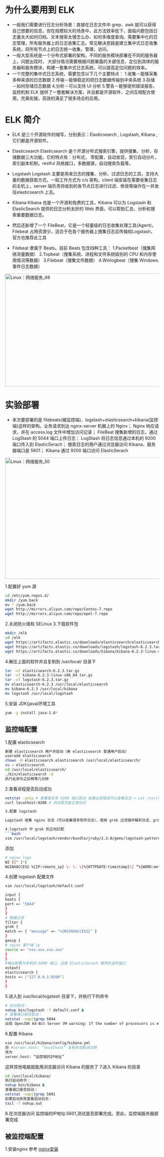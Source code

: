 # 为什么要用到 ELK
- 一般我们需要进行日志分析场景：直接在日志文件中 grep、awk 就可以获得自己想要的信息。但在规模较大的场景中，此方法效率低下，面临问题包括日志量太大如何归档、文本搜索太慢怎么办、如何多维度查询。需要集中化的日志管理，所有服务器上的日志收集汇总。常见解决思路是建立集中式日志收集系统，将所有节点上的日志统一收集，管理，访问。
- 一般大型系统是一个分布式部署的架构，不同的服务模块部署在不同的服务器上，问题出现时， 大部分情况需要根据问题暴露的关键信息，定位到具体的服务器和服务模块，构建一套集中式日志系统，可以提高定位问题的效率。
- 一个完整的集中式日志系统，需要包含以下几个主要特点：
  1.收集－能够采集多种来源的日志数据
  2.传输－能够稳定的把日志数据传输到中央系统
  3.存储－如何存储日志数据
  4.分析－可以支持 UI  分析
  5.警告－能够提供错误报告，监控机制 ELK 提供了一整套解决方案，并且都是开源软件，之间互相配合使用，完美衔接，高效的满足了很多场合的应用。
# ELK 简介
- ELK 是三个开源软件的缩写，分别表示：Elasticsearch , Logstash, Kibana , 它们都是开源软件。
- Elasticsearch
  Elasticsearch 是个开源分布式搜索引擎，提供搜集、分析、存储数据三大功能。它的特点有：分布式， 零配置，自动发现，索引自动分片，索引副本机制，restful 风格接口，多数据源，自动搜索负载等。

- Logstash
  Logstash 主要是用来日志的搜集、分析、过滤日志的工具，支持大量的数据获取方式。一般工作方式为 c/s 架构，client 端安装在需要收集日志的主机上，server 端负责将收到的各节点日志进行过滤、修改等操作在一并发往elasticsearch 上去。

- Kibana
  Kibana 也是一个开源和免费的工具，Kibana 可以为 Logstash 和 ElasticSearch  提供的日志分析友好的 Web 界面，可以帮助汇总、分析和搜索重要数据日志。

- 然后还新增了一个 FileBeat，它是一个轻量级的日志收集处理工具(Agent)，Filebeat 占用资源少，适合于在各个服务器上搜集日志后传输给Logstash，官方也推荐此工具
- Filebeat 隶属于 Beats。目前 Beats 包含四种工具：
  1.Packetbeat（搜集网络流量数据）
  2.Topbeat（搜集系统、进程和文件系统级别的 CPU 和内存使用情况等数据）
  3.Filebeat（搜集文件数据）
  4.Winlogbeat（搜集 Windows 事件日志数据）
 <img width="704" height="368" alt="Linux：网络服务_49" src="https://github.com/user-attachments/assets/17e7601e-7bd6-4352-8536-30cc86fc8373" />

# 实验部署

- 本次要部署的是 filebeats(被监控端)、logstash+elasticsearch+kibana(监控端)这样的架构。业务请求到达 nginx-server 机器上的 Nginx； Nginx 响应请求，并在 access.log 文件中增加访问记录； FileBeat 搜集新增的日志，通过 LogStash 的 5044 端口上传日志； LogStash 将日志信息通过本机的 9200 端口传入到 ElasticSerach； 搜索日志的用户通过浏览器访问 Kibana，服务器端口是 5601； Kibana 通过 9200 端口访问 ElasticSerach
 <img width="740" height="395" alt="Linux：网络服务_50" src="https://github.com/user-attachments/assets/5898d659-596d-41fb-ac8c-e07df7ba54df" />

1.配置好 yum 源
  
  ```bash
  cd /etc/yum.repos.d/
  mkdir /yum.back
  mv * /yum.back
  wget http://mirrors.aliyun.com/repo/Centos-7.repo
  wget http://mirrors.aliyun.com/repo/epel-7.repo
  ```
2.关闭防火墙和 SELinux
3.下载软件包
  ```bash
  mkdir /elk
  cd /elk
 wget https://artifacts.elastic.co/downloads/elasticsearch/elasticsearch-6.2.3.tar.gz
 wget https://artifacts.elastic.co/downloads/logstash/logstash-6.2.3.tar.gz
 wget https://artifacts.elastic.co/downloads/kibana/kibana-6.2.3-linux-x86_64.tar.gz
 ```
4.解压上面的软件并且复制到 /usr/local/ 目录下
  ```bash
  tar -xf elasticsearch-6.2.3.tar.gz
  tar -xf kibana-6.2.3-linux-x86_64.tar.gz
  tar -xf logstash-6.2.3.tar.gz
  mv elasticsearch-6.2.3 /usr/local/elasticsearch
  mv kibana-6.2.3 /usr/local/kibana
  mv logstash /usr/local/logstash
  ```
5.安装 JDK(java)环境工具
  ```bash
  yum -y install java-1.8*
  ```
## 监控端配置
  
  1.配置 elasticsearch
  ```bash
  新建 elasticsearch 用户并启动（用 elasticsearch 普通用户启动）
  useradd elasticsearch
  chown -R elasticsearch.elasticsearch /usr/local/elasticsearch/
  su – elasticsearch
  cd /usr/local/elasticsearch/
  ./bin/elasticsearch -d
  执行此命令之后稍等几分钟
  ```
  2.查看进程是否启动成功
  ```bash
  netstat -antp # 查看是否有 9200 端口启动 如果出现错误可以查看日志 > cat /usr/local/elasticsearch/logs/elasticsearch.log
  curl localhost:9200 # 测试是否能正常访问

  3.配置 logstash

  Logstash 收集 nginx 日志（可以收集很多软件日志），使用 grok 过滤插件解析日志，grok 作为一个 logstash 的过滤插件，支持根据模式解析文本日志行，拆成字段

  4.logstash 中 grok 的正则匹配
  ```bash
  vim /usr/local/logstash/vendor/bundle/jruby/2.3.0/gems/logstash-patterns-core-4.1.2/patterns/grok-patterns
  ```
  添加
  ```bash
  # nginx logs
  WZ ([^ ]*)
  NGINXACCESS %{IP:remote_ip} \- \- \[%{HTTPDATE:timestamp}\] “%{WORD:method} %{WZ:request} HTTP/%{NUMBER:httpversion}” %{NUMBER:status} %{NUMBER:bytes} %{QS:referer} %{QS:agent} %{QS:xforward}
  ```
  4.创建 logstash 配置文件
  ```bash
  vim /usr/local/logstash/default.conf
  ```
  ```bash
  input {
  beats {
  port => "5044"
  }
  }
  # 数据过滤
  filter {
  grok {
  match => { "message" => "%{NGINXACCESS}" }
  }
  geoip {
  # nginx 客户端 ip
  source => "xxx.xxx.xxx.xxx"
  }
  }
  #输出配置为本机的 9200 端口，这是 ElasticSerach 服务的监听端口
  output{
  elasticsearch {
  hosts => ["127.0.0.1:9200"]
  }
  }
  ```
  5.进入到 /usr/local/logstash 目录下，并执行下列命令
  ```bash
  # 后台启动：
  nohup bin/logstash -f default.conf &
  # 查看端口是否启动：
  netstat -napt|grep 5044
  出现 OpenJDK 64-Bit Server VM warning: If the number of processors is expected to increase from one, then you should configure the number of parallel GC threads appropriately using -XX:ParallelGCThreads=NOpenJDK 64-Bit Server VM warning: INFO: os::commit_memory(0x00000000c5330000, 986513408, 0) failed; error=’Cannot allocate memory’ (errno=12) 这个错误是因为服务器核心数太少，无法启动。
  ```
  6.配置 Kibana
  ```bash
  vim /usr/local/kibana/config/kibana.yml
  将 #server.host: “localhost” 复制并且取消注释
  改为
  server.host: “监控端的IP地址”
  ```
  
  这样其他电脑就能用浏览器访问 Kibana 的服务了
  7.进入 Kibana 的目录
  ```bash
  cd /usr/local/kibana/
  执行启动命令：
  nohup bin/kibana &
  查看端口是否启动：
  netstat -napt|grep 5601
  如果启动失败查看启动日志：
  tail -f nohup.out
  ```
  8.在浏览器访问 监控端的IP地址:5601,测试是否部署完成。至此，监控端服务器部署完成

 ## 被监控端配置 
  1.安装nginx 参考 [nginx安装](https://github.com/zerohero404/Study-notes/blob/main/%E8%BF%90%E7%BB%B4/Linux-%E4%B8%AD%E9%97%B4%E4%BB%B6/Java%20web%20%E7%8E%AF%E5%A2%83%E6%90%AD%E5%BB%BA.md)
  
